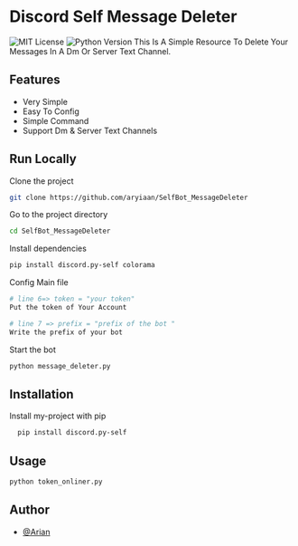 
# Discord Self Message Deleter
![MIT License](https://img.shields.io/badge/License-MIT-green.svg)
![Python Version](https://img.shields.io/pypi/pyversions/discord.py-self)
This Is A Simple Resource To Delete Your Messages In A Dm Or Server Text Channel.


## Features

- Very Simple 
- Easy To Config
- Simple Command
- Support Dm & Server Text Channels 


## Run Locally

Clone the project

```bash
git clone https://github.com/aryiaan/SelfBot_MessageDeleter
```

Go to the project directory

```bash
cd SelfBot_MessageDeleter
```

Install dependencies

```bash
pip install discord.py-self colorama
```

Config Main file 
```bash
# line 6=> token = "your token"
Put the token of Your Account

# line 7 => prefix = "prefix of the bot "
Write the prefix of your bot 
```
Start the bot

```bash
python message_deleter.py
```


## Installation

Install my-project with pip

```bash
  pip install discord.py-self
```
    
## Usage

```bash
python token_onliner.py
```


## Author

- [@Arian](https://www.github.com/aryiaan)

